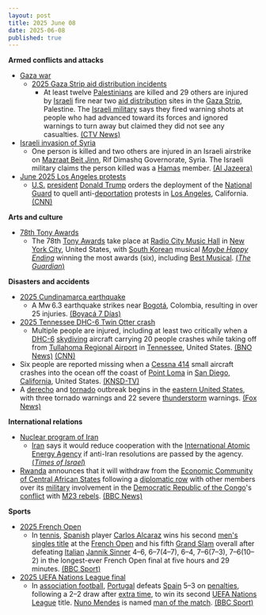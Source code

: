 ```yaml
---
layout: post
title: 2025 June 08
date: 2025-06-08
published: true
---
```



**Armed conflicts and attacks**

* [Gaza war](https://en.wikipedia.org/wiki/Gaza_war "Gaza war")
  + [2025 Gaza Strip aid distribution incidents](https://en.wikipedia.org/wiki/2025_Gaza_Strip_aid_distribution_incidents "2025 Gaza Strip aid distribution incidents")
    - At least twelve [Palestinians](https://en.wikipedia.org/wiki/Palestinians "Palestinians") are killed and 29 others are injured by [Israeli](https://en.wikipedia.org/wiki/Israel "Israel") fire near two [aid distribution](https://en.wikipedia.org/wiki/Humanitarian_aid "Humanitarian aid") sites in the [Gaza Strip](https://en.wikipedia.org/wiki/Gaza_Strip "Gaza Strip"), Palestine. The [Israeli military](https://en.wikipedia.org/wiki/Israeli_Defense_Forces "Israeli Defense Forces") says they fired warning shots at people who had advanced toward its forces and ignored warnings to turn away but claimed they did not see any casualties. [(CTV News)](https://www.ctvnews.ca/world/israel-hamas-war/article/palestinians-say-5-killed-by-israeli-fire-near-aid-sites-israel-says-it-fired-warning-shots/)
* [Israeli invasion of Syria](https://en.wikipedia.org/wiki/Israeli_invasion_of_Syria_%282024%E2%80%93present%29 "Israeli invasion of Syria (2024–present)")
  + One person is killed and two others are injured in an Israeli airstrike on [Mazraat Beit Jinn](https://en.wikipedia.org/wiki/Mazraat_Beit_Jinn "Mazraat Beit Jinn"), Rif Dimashq Governorate, Syria. The Israeli military claims the person killed was a [Hamas](https://en.wikipedia.org/wiki/Hamas "Hamas") member. [(Al Jazeera)](https://www.aljazeera.com/news/2025/6/8/israel-strikes-syria-again-claims-to-have-killed-alleged-hamas-member)
* [June 2025 Los Angeles protests](https://en.wikipedia.org/wiki/June_2025_Los_Angeles_protests "June 2025 Los Angeles protests")
  + [U.S.](https://en.wikipedia.org/wiki/United_States "United States") [president](https://en.wikipedia.org/wiki/President_of_the_United_States "President of the United States") [Donald Trump](https://en.wikipedia.org/wiki/Donald_Trump "Donald Trump") orders the deployment of the [National Guard](https://en.wikipedia.org/wiki/National_Guard_of_the_United_States "National Guard of the United States") to quell anti-[deportation](https://en.wikipedia.org/wiki/Deportation_in_the_second_presidency_of_Donald_Trump "Deportation in the second presidency of Donald Trump") protests in [Los Angeles](https://en.wikipedia.org/wiki/Los_Angeles "Los Angeles"), California. [(CNN)](https://edition.cnn.com/politics/live-news/trump-presidency-news-06-07-25)

**Arts and culture**

* [78th Tony Awards](https://en.wikipedia.org/wiki/78th_Tony_Awards "78th Tony Awards")
  + The 78th [Tony Awards](https://en.wikipedia.org/wiki/Tony_Awards "Tony Awards") take place at [Radio City Music Hall](https://en.wikipedia.org/wiki/Radio_City_Music_Hall "Radio City Music Hall") in [New York City](https://en.wikipedia.org/wiki/New_York_City "New York City"), United States, with [South Korean](https://en.wikipedia.org/wiki/Theater_in_Korea "Theater in Korea") musical *[Maybe Happy Ending](https://en.wikipedia.org/wiki/Maybe_Happy_Ending "Maybe Happy Ending")* winning the most awards (six), including [Best Musical](https://en.wikipedia.org/wiki/Tony_Award_for_Best_Musical "Tony Award for Best Musical"). [(*The Guardian*)](https://www.theguardian.com/stage/2025/jun/09/tony-awards-2025-maybe-happy-ending-and-nicole-scherzinger-win-big-while-george-clooney-misses-out)

**Disasters and accidents**

* [2025 Cundinamarca earthquake](https://en.wikipedia.org/wiki/2025_Cundinamarca_earthquake "2025 Cundinamarca earthquake")
  + A Mw 6.3 earthquake strikes near [Bogotá](https://en.wikipedia.org/wiki/Bogot%C3%A1 "Bogotá"), Colombia, resulting in over 25 injuries. [(Boyacá 7 Días)](https://boyaca7dias.com.co/2025/06/08/al-menos-25-personas-lesionadas-y-la-destruccion-de-un-templo-y-30-casas-dejo-en-colombia-el-sismo-de-magnitud-65/)
* [2025 Tennessee DHC-6 Twin Otter crash](https://en.wikipedia.org/wiki/2025_Tennessee_DHC-6_Twin_Otter_crash "2025 Tennessee DHC-6 Twin Otter crash")
  + Multiple people are injured, including at least two critically when a [DHC-6](https://en.wikipedia.org/wiki/De_Havilland_Canada_DHC-6_Twin_Otter "De Havilland Canada DHC-6 Twin Otter") [skydiving](https://en.wikipedia.org/wiki/Skydiving "Skydiving") aircraft carrying 20 people crashes while taking off from [Tullahoma Regional Airport](https://en.wikipedia.org/wiki/Tullahoma_Regional_Airport "Tullahoma Regional Airport") in [Tennessee](https://en.wikipedia.org/wiki/Tennessee "Tennessee"), United States. [(BNO News)](https://bnonews.com/index.php/2025/06/skydiving-plane-carrying-20-people-crashes-near-tullahoma-tennessee/) [(CNN)](https://edition.cnn.com/2025/06/08/us/coffee-county-tennessee-plane-crash)
* Six people are reported missing when a [Cessna 414](https://en.wikipedia.org/wiki/Cessna_414 "Cessna 414") small aircraft crashes into the ocean off the coast of [Point Loma](https://en.wikipedia.org/wiki/Point_Loma%2C_San_Diego "Point Loma, San Diego") in [San Diego, California](https://en.wikipedia.org/wiki/San_Diego%2C_California "San Diego, California"), United States. [(KNSD-TV)](https://www.nbcsandiego.com/news/local/small-plane-crashes-off-coast-of-point-loma/3843087/)
* A [derecho](https://en.wikipedia.org/wiki/Derecho "Derecho") and [tornado](https://en.wikipedia.org/wiki/Tornado "Tornado") outbreak begins in the [eastern United States](https://en.wikipedia.org/wiki/Eastern_United_States "Eastern United States"), with three tornado warnings and 22 severe [thunderstorm](https://en.wikipedia.org/wiki/Thunderstorm "Thunderstorm") warnings. [(Fox News)](https://www.foxweather.com/weather-news/dallas-texas-oklahoma-severe-weather-hail-wind-plains-june-2025)

**International relations**

* [Nuclear program of Iran](https://en.wikipedia.org/wiki/Nuclear_program_of_Iran "Nuclear program of Iran")
  + [Iran](https://en.wikipedia.org/wiki/Iran "Iran") says it would reduce cooperation with the [International Atomic Energy Agency](https://en.wikipedia.org/wiki/International_Atomic_Energy_Agency "International Atomic Energy Agency") if anti-Iran resolutions are passed by the agency. [(*Times of Israel*)](https://www.timesofisrael.com/liveblog_entry/tehran-says-it-would-reduce-cooperation-with-iaea-if-anti-iran-resolution-passed-by-agency/)
* [Rwanda](https://en.wikipedia.org/wiki/Rwanda "Rwanda") announces that it will withdraw from the [Economic Community of Central African States](https://en.wikipedia.org/wiki/Economic_Community_of_Central_African_States "Economic Community of Central African States") following a [diplomatic row](https://en.wikipedia.org/wiki/Diplomacy "Diplomacy") with other members over its [military](https://en.wikipedia.org/wiki/Rwandan_Defence_Force "Rwandan Defence Force") involvement in the [Democratic Republic of the Congo](https://en.wikipedia.org/wiki/Democratic_Republic_of_the_Congo "Democratic Republic of the Congo")'s [conflict](https://en.wikipedia.org/wiki/M23_campaign_%282022%E2%80%93present%29 "M23 campaign (2022–present)") with [M23 rebels](https://en.wikipedia.org/wiki/March_23_Movement "March 23 Movement"). [(BBC News)](https://www.bbc.co.uk/news/articles/cx2qke0xkrdo)

**Sports**

* [2025 French Open](https://en.wikipedia.org/wiki/2025_French_Open "2025 French Open")
  + In [tennis](https://en.wikipedia.org/wiki/Tennis "Tennis"), [Spanish](https://en.wikipedia.org/wiki/Spain "Spain") player [Carlos Alcaraz](https://en.wikipedia.org/wiki/Carlos_Alcaraz "Carlos Alcaraz") wins his second [men's singles title](https://en.wikipedia.org/wiki/2025_French_Open_%E2%80%93_Men%27s_singles "2025 French Open – Men's singles") at the [French Open](https://en.wikipedia.org/wiki/French_Open "French Open") and his fifth [Grand Slam](https://en.wikipedia.org/wiki/Grand_Slam_%28tennis%29#Tournaments "Grand Slam (tennis)") overall after defeating [Italian](https://en.wikipedia.org/wiki/Italia "Italia") [Jannik Sinner](https://en.wikipedia.org/wiki/Jannik_Sinner "Jannik Sinner") 4–6, 6–7(4–7), 6–4, 7–6(7–3), 7–6(10–2) in the longest-ever French Open final at five hours and 29 minutes. [(BBC Sport)](https://www.bbc.com/sport/tennis/articles/c0eqjpzq972o)
* [2025 UEFA Nations League final](https://en.wikipedia.org/wiki/2025_UEFA_Nations_League_final "2025 UEFA Nations League final")
  + In [association football](https://en.wikipedia.org/wiki/Association_football "Association football"), [Portugal](https://en.wikipedia.org/wiki/Portugal_national_football_team "Portugal national football team") defeats [Spain](https://en.wikipedia.org/wiki/Spain_national_football_team "Spain national football team") 5–3 on [penalties](https://en.wikipedia.org/wiki/Penalty_shoot-out_%28association_football%29 "Penalty shoot-out (association football)"), following a 2–2 draw after [extra time](https://en.wikipedia.org/wiki/Overtime_%28sports%29 "Overtime (sports)"), to win its second [UEFA Nations League](https://en.wikipedia.org/wiki/UEFA_Nations_League "UEFA Nations League") title. [Nuno Mendes](https://en.wikipedia.org/wiki/Nuno_Mendes_%28footballer%2C_born_2002%29 "Nuno Mendes (footballer, born 2002)") is named [man of the match](https://en.wikipedia.org/wiki/Player_of_the_match "Player of the match"). [(BBC Sport)](https://www.bbc.co.uk/sport/football/live/cvgqzyl24j4t)

